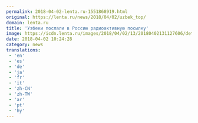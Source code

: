 ```yaml
---
permalink: 2018-04-02-lenta.ru-1551868919.html
original: https://lenta.ru/news/2018/04/02/uzbek_top/
domain: lenta.ru
title: 'Узбеки послали в Россию радиоактивную посылку'
image: https://icdn.lenta.ru/images/2018/04/02/13/20180402131127606/detail_0ef58cf62432c674816026a91dccbe26.jpg
date: 2018-04-02 10:24:28
category: news
translations: 
 - 'en'
 - 'es'
 - 'de'
 - 'ja'
 - 'fr'
 - 'it'
 - 'zh-CN'
 - 'zh-TW'
 - 'ar'
 - 'pt'
 - 'hy'
---
```


